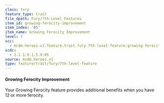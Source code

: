 ```yaml
---
class: fury
feature_type: trait
file_dpath: Fury/7th-Level Features
item_id: growing-ferocity-improvement
item_index: '05'
item_name: Growing Ferocity Improvement
level: 7
scc:
  - mcdm.heroes.v1:feature.trait.fury.7th-level-feature:growing-ferocity-improvement
scdc:
  - 1.1.1:9.1.5.9:05
source: mcdm.heroes.v1
type: feature/trait/fury/7th-level-feature
---
```


#### Growing Ferocity Improvement

Your Growing Ferocity feature provides additional benefits when you have 12 or more ferocity.
